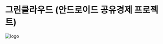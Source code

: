 # 그린클라우드 (안드로이드 공유경제 프로젝트)

![logo](https://raw.githubusercontent.com/sarang628/GreenCloud/master/Document/img/greencloud_logo.png)
